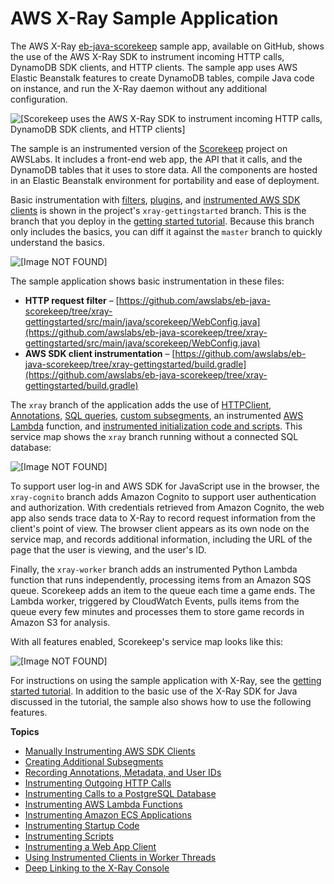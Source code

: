 # AWS X\-Ray Sample Application<a name="xray-scorekeep"></a>

The AWS X\-Ray [eb\-java\-scorekeep](https://github.com/awslabs/eb-java-scorekeep/tree/xray) sample app, available on GitHub, shows the use of the AWS X\-Ray SDK to instrument incoming HTTP calls, DynamoDB SDK clients, and HTTP clients\. The sample app uses AWS Elastic Beanstalk features to create DynamoDB tables, compile Java code on instance, and run the X\-Ray daemon without any additional configuration\.

![\[Scorekeep uses the AWS X-Ray SDK to instrument incoming HTTP calls, DynamoDB SDK clients, and HTTP clients\]](http://docs.aws.amazon.com/xray/latest/devguide/images/scorekeep-flow.png)

The sample is an instrumented version of the [Scorekeep](https://github.com/awslabs/eb-java-scorekeep) project on AWSLabs\. It includes a front\-end web app, the API that it calls, and the DynamoDB tables that it uses to store data\. All the components are hosted in an Elastic Beanstalk environment for portability and ease of deployment\.

Basic instrumentation with [filters](xray-sdk-java-filters.md), [plugins](xray-sdk-java-configuration.md), and [instrumented AWS SDK clients](xray-sdk-java-awssdkclients.md) is shown in the project's `xray-gettingstarted` branch\. This is the branch that you deploy in the [getting started tutorial](xray-gettingstarted.md)\. Because this branch only includes the basics, you can diff it against the `master` branch to quickly understand the basics\.

![\[Image NOT FOUND\]](http://docs.aws.amazon.com/xray/latest/devguide/images/scorekeep-gettingstarted-servicemap-after-github.png)

The sample application shows basic instrumentation in these files:
+ **HTTP request filter** – [https://github.com/awslabs/eb-java-scorekeep/tree/xray-gettingstarted/src/main/java/scorekeep/WebConfig.java](https://github.com/awslabs/eb-java-scorekeep/tree/xray-gettingstarted/src/main/java/scorekeep/WebConfig.java)
+ **AWS SDK client instrumentation** – [https://github.com/awslabs/eb-java-scorekeep/tree/xray-gettingstarted/build.gradle](https://github.com/awslabs/eb-java-scorekeep/tree/xray-gettingstarted/build.gradle)

The `xray` branch of the application adds the use of [HTTPClient](xray-sdk-java-httpclients.md), [Annotations](xray-sdk-java-segment.md), [SQL queries](xray-sdk-java-sqlclients.md), [custom subsegments](xray-sdk-java-subsegments.md), an instrumented [AWS Lambda](xray-services-lambda.md) function, and [instrumented initialization code and scripts](scorekeep-startup.md)\. This service map shows the `xray` branch running without a connected SQL database:

![\[Image NOT FOUND\]](http://docs.aws.amazon.com/xray/latest/devguide/images/scorekeep-servicemap.png)

To support user log\-in and AWS SDK for JavaScript use in the browser, the `xray-cognito` branch adds Amazon Cognito to support user authentication and authorization\. With credentials retrieved from Amazon Cognito, the web app also sends trace data to X\-Ray to record request information from the client's point of view\. The browser client appears as its own node on the service map, and records additional information, including the URL of the page that the user is viewing, and the user's ID\.

Finally, the `xray-worker` branch adds an instrumented Python Lambda function that runs independently, processing items from an Amazon SQS queue\. Scorekeep adds an item to the queue each time a game ends\. The Lambda worker, triggered by CloudWatch Events, pulls items from the queue every few minutes and processes them to store game records in Amazon S3 for analysis\.

With all features enabled, Scorekeep's service map looks like this:

![\[Image NOT FOUND\]](http://docs.aws.amazon.com/xray/latest/devguide/images/scorekeep-servicemap-allfeatures.png)

For instructions on using the sample application with X\-Ray, see the [getting started tutorial](xray-gettingstarted.md)\. In addition to the basic use of the X\-Ray SDK for Java discussed in the tutorial, the sample also shows how to use the following features\.

**Topics**
+ [Manually Instrumenting AWS SDK Clients](scorekeep-sdkclients.md)
+ [Creating Additional Subsegments](scorekeep-subsegments.md)
+ [Recording Annotations, Metadata, and User IDs](scorekeep-annotations.md)
+ [Instrumenting Outgoing HTTP Calls](scorekeep-httpclient.md)
+ [Instrumenting Calls to a PostgreSQL Database](scorekeep-postgresql.md)
+ [Instrumenting AWS Lambda Functions](scorekeep-lambda.md)
+ [Instrumenting Amazon ECS Applications](scorekeep-ecs.md)
+ [Instrumenting Startup Code](scorekeep-startup.md)
+ [Instrumenting Scripts](scorekeep-scripts.md)
+ [Instrumenting a Web App Client](scorekeep-client.md)
+ [Using Instrumented Clients in Worker Threads](scorekeep-workerthreads.md)
+ [Deep Linking to the X\-Ray Console](scorekeep-deeplinks.md)